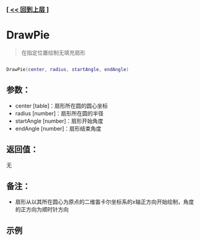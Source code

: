 ### [[ << 回到上层 ]](index.md)

# DrawPie

> 在指定位置绘制无填充扇形

```lua

DrawPie(center, radius, startAngle, endAngle)

```

## 参数：

+ center [table]：扇形所在圆的圆心坐标
+ radius [number]：扇形所在圆的半径
+ startAngle [number]：扇形开始角度
+ endAngle [number]：扇形结束角度

## 返回值：

无

## 备注：

+ 扇形从以其所在圆心为原点的二维笛卡尔坐标系的x轴正方向开始绘制，角度的正方向为顺时针方向

## 示例

```lua

```